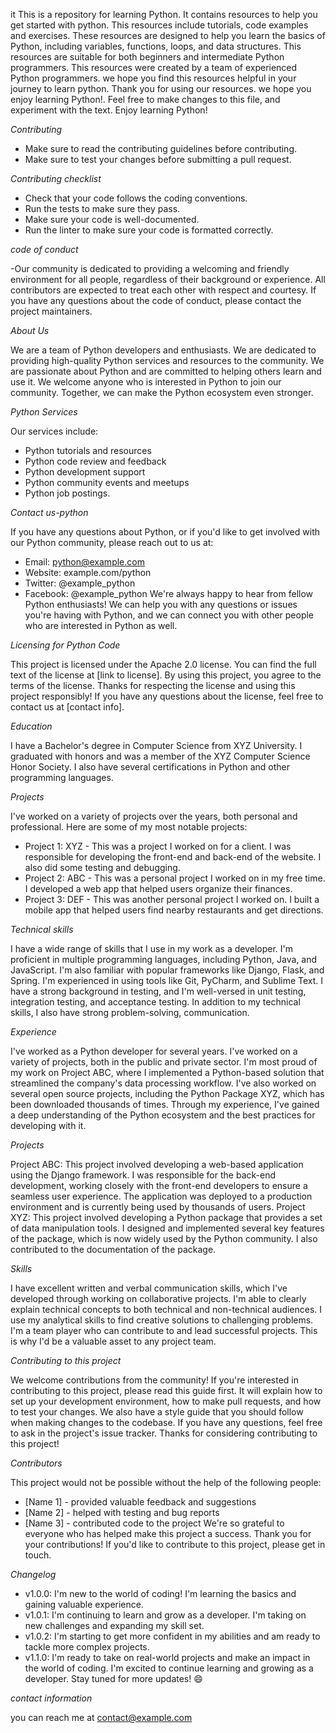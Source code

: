 it This is a repository for learning Python.
It contains resources to help you get started with python.
This resources include tutorials, code examples and exercises.
These resources are designed to help you learn the basics of Python, including variables, functions, loops, and data structures.
This resources are suitable for both beginners and intermediate Python programmers.
This resources were created by a team of experienced Python programmers.
we hope you find this resources helpful in your journey to learn python.
Thank you for using our resources. we hope you enjoy learning Python!.
Feel free to make changes to this file, and experiment with the text. 
Enjoy learning Python!

_Contributing_

- Make sure to read the contributing guidelines before contributing.
- Make sure to test your changes before submitting a pull request.

_Contributing checklist_

- Check that your code follows the coding conventions.
- Run the tests to make sure they pass.
- Make sure your code is well-documented.
- Run the linter to make sure your code is formatted correctly.

_code of conduct_

-Our community is dedicated to providing a welcoming and friendly environment for all people, regardless of their background or experience. All contributors are expected to treat each other with respect and courtesy. If you have any questions about the code of conduct, please contact the project maintainers.

_About Us_

We are a team of Python developers and enthusiasts. We are dedicated to providing high-quality Python services and resources to the community. We are passionate about Python and are committed to helping others learn and use it. We welcome anyone who is interested in Python to join our community. Together, we can make the Python ecosystem even stronger.

_Python Services_

Our services include:
- Python tutorials and resources
- Python code review and feedback
- Python development support
- Python community events and meetups
- Python job postings.

_Contact us-python_

 If you have any questions about Python, or if you'd like to get involved with our Python community, please reach out to us at:
- Email: python@example.com
- Website: example.com/python
- Twitter: @example_python
- Facebook: @example_python
We're always happy to hear from fellow Python enthusiasts! We can help you with any questions or issues you're having with Python, and we can connect you with other people who are interested in Python as well.

_Licensing for Python Code_

This project is licensed under the Apache 2.0 license. You can find the full text of the license at [link to license]. By using this project, you agree to the terms of the license. Thanks for respecting the license and using this project responsibly! If you have any questions about the license, feel free to contact us at [contact info].

_Education_

 I have a Bachelor's degree in Computer Science from XYZ University. I graduated with honors and was a member of the XYZ Computer Science Honor Society. I also have several certifications in Python and other programming languages.

_Projects_

 I've worked on a variety of projects over the years, both personal and professional. Here are some of my most notable projects:
- Project 1: XYZ - This was a project I worked on for a client. I was responsible for developing the front-end and back-end of the website. I also did some testing and debugging.
- Project 2: ABC - This was a personal project I worked on in my free time. I developed a web app that helped users organize their finances.
- Project 3: DEF - This was another personal project I worked on. I built a mobile app that helped users find nearby restaurants and get directions.

_Technical skills_

 I have a wide range of skills that I use in my work as a developer. I'm proficient in multiple programming languages, including Python, Java, and JavaScript. I'm also familiar with popular frameworks like Django, Flask, and Spring. I'm experienced in using tools like Git, PyCharm, and Sublime Text. I have a strong background in testing, and I'm well-versed in unit testing, integration testing, and acceptance testing. In addition to my technical skills, I also have strong problem-solving, communication.

_Experience_

 I've worked as a Python developer for several years. I've worked on a variety of projects, both in the public and private sector. I'm most proud of my work on Project ABC, where I implemented a Python-based solution that streamlined the company's data processing workflow. I've also worked on several open source projects, including the Python Package XYZ, which has been downloaded thousands of times. Through my experience, I've gained a deep understanding of the Python ecosystem and the best practices for developing with it.

_Projects_

Project ABC: This project involved   developing a web-based application using the Django framework. I was responsible for the back-end development, working closely with the front-end developers to ensure a seamless user experience. The application was deployed to a production environment and is currently being used by thousands of users.
Project XYZ: This project involved developing a Python package that provides a set of data manipulation tools. I designed and implemented several key features of the package, which is now widely used by the Python community. I also contributed to the documentation of the package.

_Skills_

 I have excellent written and verbal communication skills, which I've developed through working on collaborative projects. I'm able to clearly explain technical concepts to both technical and non-technical audiences. I use my analytical skills to find creative solutions to challenging problems. I'm a team player who can contribute to and lead successful projects. This is why I'd be a valuable asset to any project team.

_Contributing to this project_

We welcome contributions from the community! If you're interested in contributing to this project, please read this guide first. It will explain how to set up your development environment, how to make pull requests, and how to test your changes. We also have a style guide that you should follow when making changes to the codebase. If you have any questions, feel free to ask in the project's issue tracker. Thanks for considering contributing to this project!

_Contributors_

This project would not be possible without the help of the following people:
- [Name 1] - provided valuable feedback and suggestions
- [Name 2] - helped with testing and bug reports
- [Name 3] - contributed code to the project
We're so grateful to everyone who has helped make this project a success. Thank you for your contributions! If you'd like to contribute to this project, please get in touch.

_Changelog_

- v1.0.0: I'm new to the world of coding! I'm learning the basics and gaining valuable experience.
- v1.0.1: I'm continuing to learn and grow as a developer. I'm taking on new challenges and expanding my skill set.
- v1.0.2: I'm starting to get more confident in my abilities and am ready to tackle more complex projects.
- v1.1.0: I'm ready to take on real-world projects and make an impact in the world of coding. I'm excited to continue learning and growing as a developer. Stay tuned for more updates! 😄

_contact information_

you can reach me at
contact@example.com